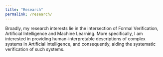 ```yaml
---
title: "Research"
permalink: /research/
---
```


Broadly, my research interests lie in the intersection of Formal Verification, Artificial Intelligence 
and Machine Learning. More specifically, I am interested in providing human-interpretable descriptions
of complex systems in Artificial Intelligence, and consequently, aiding the systematic verification of such 
systems.